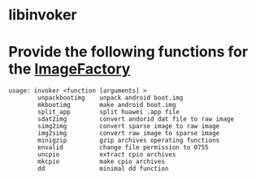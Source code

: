 # libinvoker

# Provide the following functions for the [ImageFactory](https://github.com/Crixec/ImageFactory)
```
usage: invoker <function [arguments] >
        unpackbootimg    unpack android boot.img
        mkbootimg        make android boot.img
        split_app        split huawei .app file
        sdat2img         convert andorid dat file to raw image
        simg2img         convert sparse image to raw image
        img2simg         convert raw image to sparse image
        minigzip         gzip archives operating functions
        envalid          change file permission to 0755
        uncpio           extract cpio archives
        mkcpio           make cpio archives
        dd               minimal dd function

```
